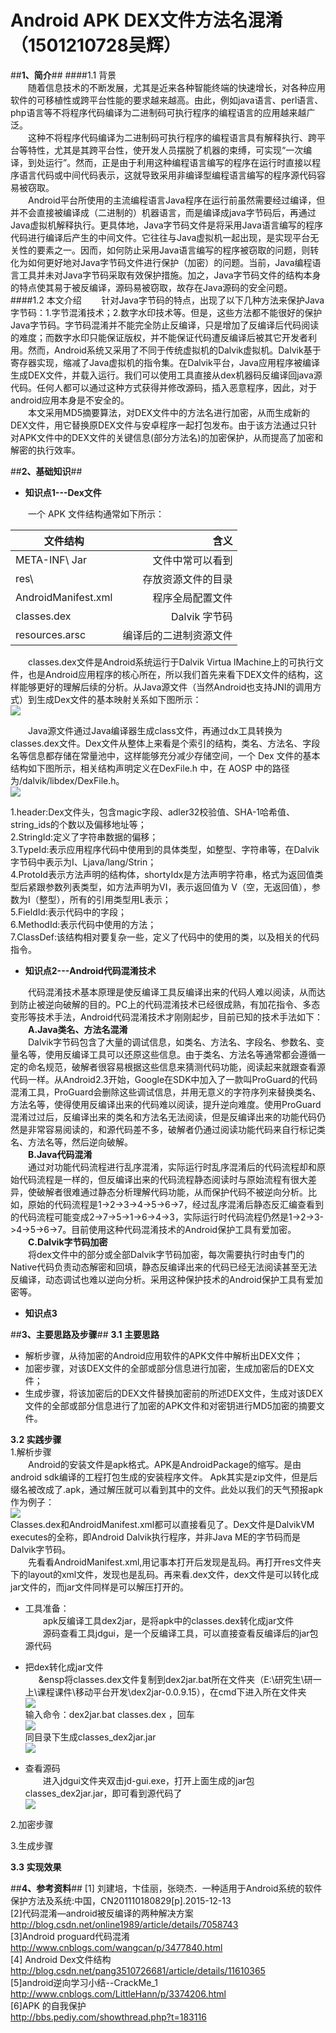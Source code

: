 # Android APK DEX文件方法名混淆（1501210728吴辉）

##**1、简介**##
####1.1 背景  
&ensp;&ensp;&ensp;&ensp;随着信息技术的不断发展，尤其是近来各种智能终端的快速增长，对各种应用软件的可移植性或跨平台性能的要求越来越高。由此，例如java语言、perl语言、php语言等不将程序代码编译为二进制码可执行程序的编程语言的应用越来越广泛。  
&ensp;&ensp;&ensp;&ensp;这种不将程序代码编译为二进制码可执行程序的编程语言具有解释执行、跨平台等特性，尤其是其跨平台性，使开发人员摆脱了机器的束缚，可实现“一次编译，到处运行”。然而，正是由于利用这种编程语言编写的程序在运行时直接以程序语言代码或中间代码表示，这就导致采用非编译型编程语言编写的程序源代码容易被窃取。  
&ensp;&ensp;&ensp;&ensp;Android平台所使用的主流编程语言Java程序在运行前虽然需要经过编译，但并不会直接被编译成（二进制的）机器语言，而是编译成java字节码后，再通过Java虚拟机解释执行。更具体地，Java字节码文件是将采用Java语言编写的程序代码进行编译后产生的中间文件。它往往与Java虚拟机一起出现，是实现平台无关性的要素之一。因而，如何防止采用Java语言编写的程序被窃取的问题，则转化为如何更好地对Java字节码文件进行保护（加密）的问题。当前，Java编程语言工具并未对Java字节码采取有效保护措施。加之，Java字节码文件的结构本身的特点使其易于被反编译，源码易被窃取，故存在Java源码的安全问题。
####1.2 本文介绍
&ensp;&ensp;&ensp;&ensp;针对Java字节码的特点，出现了以下几种方法来保护Java字节码：1.字节混淆技术；2.数字水印技术等。但是，这些方法都不能很好的保护Java字节码。字节码混淆并不能完全防止反编译，只是增加了反编译后代码阅读的难度；而数字水印只能保证版权，并不能保证代码遭反编译后被其它开发者利用。然而，Android系统又采用了不同于传统虚拟机的Dalvik虚拟机。Dalvik基于寄存器实现，缩减了Java虚拟机的指令集。在Dalvik平台，Java应用程序被编译生成DEX文件，并载入运行。我们可以使用工具直接从dex机器码反编译回java源代码。任何人都可以通过这种方式获得并修改源码，插入恶意程序，因此，对于android应用本身是不安全的。  
&ensp;&ensp;&ensp;&ensp;本文采用MD5摘要算法，对DEX文件中的方法名进行加密，从而生成新的DEX文件，用它替换原DEX文件与安卓程序一起打包发布。由于该方法通过只针对APK文件中的DEX文件的关键信息(部分方法名)的加密保护，从而提高了加密和解密的执行效率。

##**2、基础知识**##
* **知识点1---Dex文件**

&ensp;&ensp;&ensp;&ensp;一个 APK 文件结构通常如下所示：    

| **文件结构**        | **含义**   |
| --------   | -----:  | 
| META-INF\ Jar |     文件中常可以看到|
| res\ |存放资源文件的目录|
| AndroidManifest.xml |程序全局配置文件|
| classes.dex| Dalvik 字节码|
| resources.arsc |编译后的二进制资源文件|
&ensp;&ensp;&ensp;&ensp;classes.dex文件是Android系统运行于Dalvik Virtua lMachine上的可执行文件，也是Android应用程序的核心所在，所以我们首先来看下DEX文件的结构，这样能够更好的理解后续的分析。从Java源文件（当然Android也支持JNI的调用方式）到生成Dex文件的基本映射关系如下图所示：  
![](1.png)

&ensp;&ensp;&ensp;&ensp;Java源文件通过Java编译器生成class文件，再通过dx工具转换为classes.dex文件。Dex文件从整体上来看是个索引的结构，类名、方法名、字段名等信息都存储在常量池中，这样能够充分减少存储空间，一个 Dex 文件的基本结构如下图所示，相关结构声明定义在DexFile.h 中，在 AOSP 中的路径为/dalvik/libdex/DexFile.h。  
![](2.png)

1.header:Dex文件头，包含magic字段、adler32校验值、SHA-1哈希值、string_ids的个数以及偏移地址等；  
2.StringId:定义了字符串数据的偏移；  
3.TypeId:表示应用程序代码中使用到的具体类型，如整型、字符串等，在Dalvik字节码中表示为I、Ljava/lang/Strin；  
4.ProtoId表示方法声明的结构体，shortyIdx是方法声明字符串，格式为返回值类型后紧跟参数列表类型，如方法声明为VI，表示返回值为 V（空，无返回值），参数为I（整型），所有的引用类型用L表示；  
5.FieldId:表示代码中的字段；  
6.MethodId:表示代码中使用的方法；  
7.ClassDef:该结构相对要复杂一些，定义了代码中的使用的类，以及相关的代码指令。

* **知识点2---Android代码混淆技术**

&ensp;&ensp;&ensp;&ensp;代码混淆技术基本原理是使反编译工具反编译出来的代码人难以阅读，从而达到防止被逆向破解的目的。PC上的代码混淆技术已经很成熟，有加花指令、多态变形等技术手法，Android代码混淆技术才刚刚起步，目前已知的技术手法如下：  
&ensp;&ensp;&ensp;&ensp;**A.Java类名、方法名混淆**  
&ensp;&ensp;&ensp;&ensp;Dalvik字节码包含了大量的调试信息，如类名、方法名、字段名、参数名、变量名等，使用反编译工具可以还原这些信息。由于类名、方法名等通常都会遵循一定的命名规范，破解者很容易根据这些信息来猜测代码功能，阅读起来就跟查看源代码一样。从Android2.3开始，Google在SDK中加入了一款叫ProGuard的代码混淆工具，ProGuard会删除这些调试信息，并用无意义的字符序列来替换类名、方法名等，使得使用反编译出来的代码难以阅读，提升逆向难度。使用ProGuard混淆过过后，反编译出来的类名和方法名无法阅读，但是反编译出来的功能代码仍然是非常容易阅读的，和源代码差不多，破解者仍通过阅读功能代码来自行标记类名、方法名等，然后逆向破解。  
&ensp;&ensp;&ensp;&ensp;**B.Java代码混淆**  
&ensp;&ensp;&ensp;&ensp;通过对功能代码流程进行乱序混淆，实际运行时乱序混淆后的代码流程却和原始代码流程是一样的，但反编译出来的代码流程静态阅读时与原始流程有很大差异，使破解者很难通过静态分析理解代码功能，从而保护代码不被逆向分析。比如，原始的代码流程是1->2->3->4->5->6->7，经过乱序混淆后静态反汇编查看到的代码流程可能变成2->7->5->1->6->4->3，实际运行时代码流程仍然是1->2->3->4->5->6->7。目前使用这种代码混淆技术的Android保护工具有爱加密。  
&ensp;&ensp;&ensp;&ensp;**C.Dalvik字节码加密**   
&ensp;&ensp;&ensp;&ensp;将dex文件中的部分或全部Dalvik字节码加密，每次需要执行时由专门的Native代码负责动态解密和回填，静态反编译出来的代码已经无法阅读甚至无法反编译，动态调试也难以逆向分析。采用这种保护技术的Android保护工具有爱加密等。
  
* **知识点3**



##**3、主要思路及步骤**##
**3.1 主要思路**
* 解析步骤，从待加密的Android应用软件的APK文件中解析出DEX文件；
* 加密步骤，对该DEX文件的全部或部分信息进行加密，生成加密后的DEX文件；
* 生成步骤，将该加密后的DEX文件替换加密前的所述DEX文件，生成对该DEX文件的全部或部分信息进行了加密的APK文件和对密钥进行MD5加密的摘要文件。

**3.2 实践步骤**  
1.解析步骤  
&ensp;&ensp;&ensp;&ensp;Android的安装文件是apk格式。APK是AndroidPackage的缩写。是由android sdk编译的工程打包生成的安装程序文件。
Apk其实是zip文件，但是后缀名被改成了.apk，通过解压就可以看到其中的文件。此处以我们的天气预报apk作为例子：    
![](3.png)  
Classes.dex和AndroidManifest.xml都可以直接看见了。Dex文件是DalvikVM executes的全称，即Android Dalvik执行程序，并非Java ME的字节码而是Dalvik字节码。  
&ensp;&ensp;&ensp;&ensp;先看看AndroidManifest.xml,用记事本打开后发现是乱码。再打开res文件夹下的layout的xml文件，发现也是乱码。再来看.dex文件，dex文件是可以转化成jar文件的，而jar文件同样是可以解压打开的。  
* 工具准备：  
&ensp;&ensp;&ensp;&ensp;apk反编译工具dex2jar，是将apk中的classes.dex转化成jar文件  
&ensp;&ensp;&ensp;&ensp;源码查看工具jdgui，是一个反编译工具，可以直接查看反编译后的jar包源代码  

* 把dex转化成jar文件  
&ensp;&ensp;&ensp;&ensp将classes.dex文件复制到dex2jar.bat所在文件夹（E:\研究生\研一上\课程课件\移动平台开发\dex2jar-0.0.9.15），在cmd下进入所在文件夹  
![](4.png)  
输入命令：dex2jar.bat classes.dex ，回车  
![](5.png)  
同目录下生成classes_dex2jar.jar  
![](6.png)  

* 查看源码  
&ensp;&ensp;&ensp;&ensp;进入jdgui文件夹双击jd-gui.exe，打开上面生成的jar包classes_dex2jar.jar，即可看到源代码了  
![](7.png)

2.加密步骤

3.生成步骤


**3.3 实现效果**



##**4、参考资料**##
[1]  刘建培，卞佳丽，张晓杰．一种适用于Android系统的软件保护方法及系统:中国，CN201110180829[p].2015-12-13  
[2]代码混淆—android被反编译的两种解决方案  
http://blog.csdn.net/online1989/article/details/7058743  
[3]Android proguard代码混淆  
http://www.cnblogs.com/wangcan/p/3477840.html  
[4] Android Dex文件结构  
http://blog.csdn.net/pang3510726681/article/details/11610365  
[5]android逆向学习小结--CrackMe_1  
http://www.cnblogs.com/LittleHann/p/3374206.html  
[6]APK 的自我保护  
http://bbs.pediy.com/showthread.php?t=183116    
